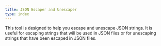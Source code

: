 ```yaml
---
title: JSON Escaper and Unescaper
type: index
---
```


This tool is designed to help you escape and unescape JSON strings. It is useful for escaping strings that will be used in JSON files or for unescaping strings that have been escaped in JSON files.
